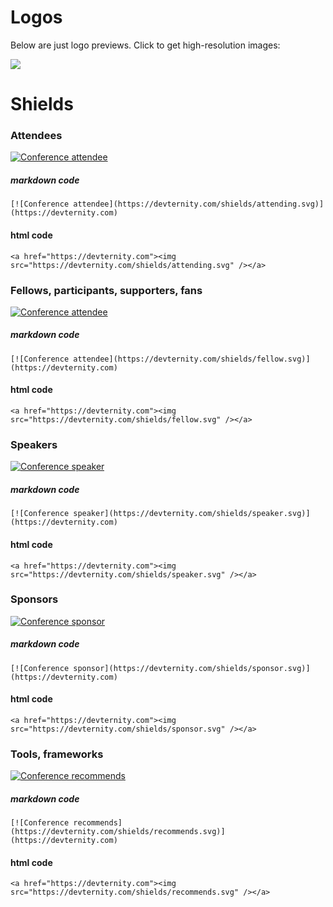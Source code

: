 # Logos

Below are just logo previews. Click to get high-resolution images:

[![](http://res.cloudinary.com/eduardsi/image/upload/c_scale,h_100/v1495720048/modern_logo_5_y0fggj.png)](http://res.cloudinary.com/eduardsi/image/upload/v1495720048/modern_logo_5_y0fggj.png)




# Shields

### Attendees

[![Conference attendee](https://devternity.com/shields/attending.svg)](https://devternity.com)

##### markdown code
```
[![Conference attendee](https://devternity.com/shields/attending.svg)](https://devternity.com)
```

#### html code
```
<a href="https://devternity.com"><img src="https://devternity.com/shields/attending.svg" /></a>
```

### Fellows, participants, supporters, fans 

[![Conference attendee](https://devternity.com/shields/fellow.svg)](https://devternity.com)

##### markdown code
```
[![Conference attendee](https://devternity.com/shields/fellow.svg)](https://devternity.com)
```

#### html code
```
<a href="https://devternity.com"><img src="https://devternity.com/shields/fellow.svg" /></a>
```

### Speakers

[![Conference speaker](https://devternity.com/shields/speaker.svg)](https://devternity.com)

##### markdown code

```
[![Conference speaker](https://devternity.com/shields/speaker.svg)](https://devternity.com)
```

#### html code

```
<a href="https://devternity.com"><img src="https://devternity.com/shields/speaker.svg" /></a>
```

### Sponsors

[![Conference sponsor](https://devternity.com/shields/sponsor.svg)](https://devternity.com)

##### markdown code

```
[![Conference sponsor](https://devternity.com/shields/sponsor.svg)](https://devternity.com)
```

#### html code

```
<a href="https://devternity.com"><img src="https://devternity.com/shields/sponsor.svg" /></a>
```

### Tools, frameworks

[![Conference recommends](https://devternity.com/shields/recommends.svg)](https://devternity.com)

##### markdown code

```
[![Conference recommends](https://devternity.com/shields/recommends.svg)](https://devternity.com)
```

#### html code

```
<a href="https://devternity.com"><img src="https://devternity.com/shields/recommends.svg" /></a>
```
